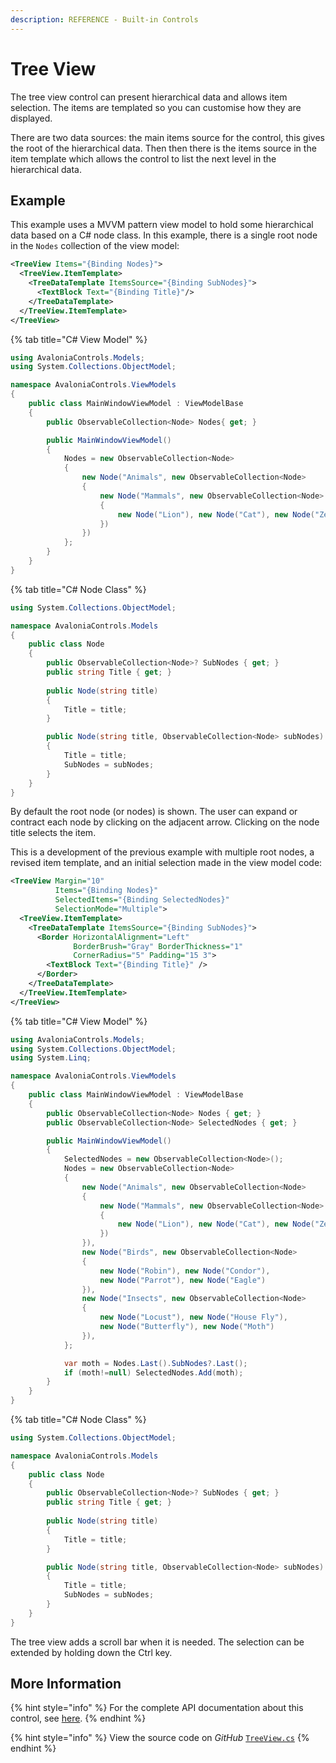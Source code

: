 ```yaml
---
description: REFERENCE - Built-in Controls
---
```


# Tree View

The tree view control can present hierarchical data and allows item selection. The items are templated so you can customise how they are displayed.&#x20;

There are two data sources: the main items source for the control, this gives the root of the hierarchical data. Then then there is the items source in the item template which allows the control to list the next level in the hierarchical data.

## Example

This example uses a MVVM pattern view model to hold some hierarchical data based on a C# node class. In this example, there is a single root node in the `Nodes` collection of the view model:&#x20;



```xml
<TreeView Items="{Binding Nodes}">
  <TreeView.ItemTemplate>
    <TreeDataTemplate ItemsSource="{Binding SubNodes}">
      <TextBlock Text="{Binding Title}"/>
    </TreeDataTemplate>
  </TreeView.ItemTemplate>
</TreeView>
```


{% tab title="C# View Model" %}
```csharp
using AvaloniaControls.Models;
using System.Collections.ObjectModel;

namespace AvaloniaControls.ViewModels
{
    public class MainWindowViewModel : ViewModelBase
    {
        public ObservableCollection<Node> Nodes{ get; }

        public MainWindowViewModel()
        {
            Nodes = new ObservableCollection<Node>
            {                
                new Node("Animals", new ObservableCollection<Node>
                {
                    new Node("Mammals", new ObservableCollection<Node>
                    {
                        new Node("Lion"), new Node("Cat"), new Node("Zebra")
                    })
                })
            };
        }
    }
}
```


{% tab title="C# Node Class" %}
```csharp
using System.Collections.ObjectModel;

namespace AvaloniaControls.Models
{
    public class Node
    {
        public ObservableCollection<Node>? SubNodes { get; }
        public string Title { get; }
  
        public Node(string title)
        {
            Title = title;
        }

        public Node(string title, ObservableCollection<Node> subNodes)
        {
            Title = title;
            SubNodes = subNodes;
        }
    }
}
```



By default the root node (or nodes) is shown. The user can expand or contract each node by clicking on the adjacent arrow. Clicking on the node title selects the item.

<!--figure><img src="../../../.gitbook/assets/tree1.gif" alt=""><figcaption></figcaption></figure-->

This is a development of the previous example with multiple root nodes, a revised item template, and an initial selection made in the view model code:



```xml
<TreeView Margin="10"
          Items="{Binding Nodes}" 
          SelectedItems="{Binding SelectedNodes}"
          SelectionMode="Multiple">
  <TreeView.ItemTemplate>
    <TreeDataTemplate ItemsSource="{Binding SubNodes}">
      <Border HorizontalAlignment="Left"
              BorderBrush="Gray" BorderThickness="1"
              CornerRadius="5" Padding="15 3">
        <TextBlock Text="{Binding Title}" />
      </Border>
    </TreeDataTemplate>
  </TreeView.ItemTemplate>
</TreeView>
```


{% tab title="C# View Model" %}
```csharp
using AvaloniaControls.Models;
using System.Collections.ObjectModel;
using System.Linq;

namespace AvaloniaControls.ViewModels
{
    public class MainWindowViewModel : ViewModelBase
    {
        public ObservableCollection<Node> Nodes { get; }
        public ObservableCollection<Node> SelectedNodes { get; }

        public MainWindowViewModel()
        {
            SelectedNodes = new ObservableCollection<Node>();
            Nodes = new ObservableCollection<Node>
            {                
                new Node("Animals", new ObservableCollection<Node>
                {
                    new Node("Mammals", new ObservableCollection<Node>
                    {
                        new Node("Lion"), new Node("Cat"), new Node("Zebra")
                    })
                }),
                new Node("Birds", new ObservableCollection<Node>
                {
                    new Node("Robin"), new Node("Condor"), 
                    new Node("Parrot"), new Node("Eagle")
                }),
                new Node("Insects", new ObservableCollection<Node>
                {
                    new Node("Locust"), new Node("House Fly"), 
                    new Node("Butterfly"), new Node("Moth")
                }),
            };

            var moth = Nodes.Last().SubNodes?.Last();
            if (moth!=null) SelectedNodes.Add(moth);    
        }
    }
}
```


{% tab title="C# Node Class" %}
```csharp
using System.Collections.ObjectModel;

namespace AvaloniaControls.Models
{
    public class Node
    {
        public ObservableCollection<Node>? SubNodes { get; }
        public string Title { get; }
  
        public Node(string title)
        {
            Title = title;
        }

        public Node(string title, ObservableCollection<Node> subNodes)
        {
            Title = title;
            SubNodes = subNodes;
        }
    }
}
```



The tree view adds a scroll bar when it is needed. The selection can be extended by holding down the Ctrl key.&#x20;

<!--figure><img src="../../../.gitbook/assets/tree2.gif" alt=""><figcaption></figcaption></figure-->

## More Information

{% hint style="info" %}
For the complete API documentation about this control, see [here](http://reference.avaloniaui.net/api/Avalonia.Controls/TreeView/).
{% endhint %}

{% hint style="info" %}
View the source code on _GitHub_ [`TreeView.cs`](https://github.com/AvaloniaUI/Avalonia/blob/master/src/Avalonia.Controls/TreeView.cs)
{% endhint %}
